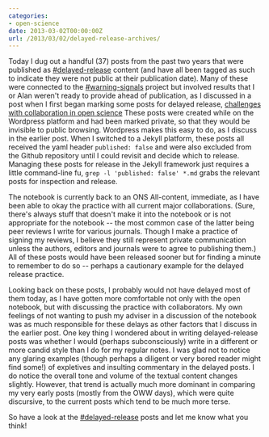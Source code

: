 ```yaml
---
categories:
- open-science
date: 2013-03-02T00:00:00Z
url: /2013/03/02/delayed-release-archives/
---
```


Today I dug out a handful (37) posts from the past two years that were published as [#delayed-release](http://carlboettiger.info/tags.html#delayed-release) content (and have all been tagged as such to indicate they were not public at their publication date).  Many of these were connected to the [#warning-signals](http://carlboettiger.info/tags.html#warning-signals) project but involved results that I or Alan weren't ready to provide ahead of publication, as I discussed in a post when I first began marking some posts for delayed release, [challenges with collaboration in open science](http://www.carlboettiger.info/2011/03/21/challenges-with-collaboration-in-open-science.html)  These posts were created while on the Wordpress platform and had been marked private, so that they would be invisible to public browsing. Wordpress makes this easy to do, as I discuss in the earlier post.  When I switched to a Jekyll platform, these posts all received the yaml header `published: false` and were also excluded from the Github repository until I could revisit and decide which to release.  Managing these posts for release in the Jekyll framework just requires a little command-line fu, `grep -l 'published: false' *.md` grabs the relevant posts for inspection and release.    

The notebook is currently back to an ONS All-content, immediate, as I have been able to okay the practice with all current major collaborations. (Sure, there's always stuff that doesn't make it into the notebook or is not appropriate for the notebook -- the most common case of the latter being peer reviews I write for various journals.  Though I make a practice of signing my reviews, I believe they still represent private communication unless the authors, editors and journals were to agree to publishing them.) All of these posts would have been released sooner but for finding a minute to remember to do so -- perhaps a cautionary example for the delayed release practice.   

Looking back on these posts, I probably would not have delayed most of them today, as I have gotten more comfortable not only with the open notebook, but with discussing the practice with collaborators.  My own feelings of not wanting to push my adviser in a discussion of the notebook was as much responsible for these delays as other factors that I discuss in the earlier post.   One key thing I wondered about in writing delayed-release posts was whether I would (perhaps subconsciously) write in a different or more candid style than I do for my regular notes.  I was glad not to notice any glaring examples (though perhaps a diligent or very bored reader might find some!) of expletives and insulting commentary in the delayed posts. I do notice the overall tone and volume of the textual content changes slightly.  However, that trend is actually much more dominant in comparing my very early posts (mostly from the OWW days), which were quite discursive, to the current posts which tend to be much more terse. 

So have a look at the [#delayed-release](http://carlboettiger.info/tags.html#delayed-release) posts and let me know what you think!
